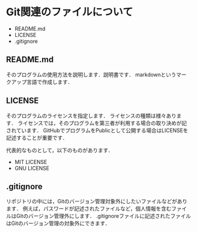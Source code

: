 # Git関連のファイルについて
* README.md
* LICENSE
* .gitignore

## README.md
そのプログラムの使用方法を説明します．説明書です．
markdownというマークアップ言語で作成します．


## LICENSE
そのプログラムのライセンスを指定します．
ライセンスの種類は様々あります．
ライセンスでは，そのプログラムを第三者が利用する場合の取り決めが記されています．
GitHubでプログラムをPublicとして公開する場合はLICENSEを記述することが重要です．

代表的なものとして，以下のものがあります．

* MIT LICENSE
* GNU LICENSE

## .gitignore
リポジトリの中には，Gitのバージョン管理対象外にしたいファイルなどがあります．
例えば，パスワードが記述されたファイルなど，個人情報を含むファイルはGitのバージョン管理外にします．
.gitignoreファイルに記述されたファイルはGitのバージョン管理の対象外にできます．

